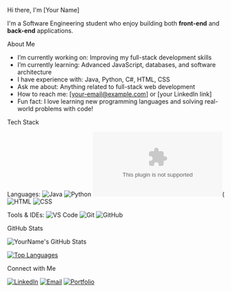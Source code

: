  Hi there, I'm [Your Name]

 I'm a Software Engineering student who enjoy building both **front-end** and **back-end** applications.

 About Me

-  I’m currently working on: Improving my full-stack development skills
-  I’m currently learning: Advanced JavaScript, databases, and software architecture
-  I have experience with: Java, Python, C#, HTML, CSS
-  Ask me about: Anything related to full-stack web development
-  How to reach me: [your-email@example.com] or [your LinkedIn link]
-  Fun fact: I love learning new programming languages and solving real-world problems with code!

Tech Stack

Languages:
![Java](https://img.shields.io/badge/-Java-007396?style=flat-square&logo=java&logoColor=white)
![Python](https://img.shields.io/badge/-Python-3776AB?style=flat-square&logo=python&logoColor=white)
![C#](https://github.com/sihle588/DotNet-Experiments/blob/main/BankAccountSimulator.zip
)(
![HTML](https://img.shields.io/badge/-HTML5-E34F26?style=flat-square&logo=html5&logoColor=white)
![CSS](https://img.shields.io/badge/-CSS3-1572B6?style=flat-square&logo=css3)

Tools & IDEs:
![VS Code](https://img.shields.io/badge/-VSCode-007ACC?style=flat-square&logo=visual-studio-code)
![Git](https://img.shields.io/badge/-Git-F05032?style=flat-square&logo=git&logoColor=white)
![GitHub](https://img.shields.io/badge/-GitHub-181717?style=flat-square&logo=github)

GitHub Stats

![YourName's GitHub Stats](https://github-readme-stats.vercel.app/api?username=your-username&show_icons=true&theme=radical)

[![Top Languages](https://github-readme-stats.vercel.app/api/top-langs/?username=your-username&layout=compact&theme=radical)](https://github.com/anuraghazra/github-readme-stats)

 Connect with Me

[![LinkedIn](https://img.shields.io/badge/-LinkedIn-0077B5?style=flat-square&logo=linkedin&logoColor=white)](https://linkedin.com/in/your-link)
[![Email](https://img.shields.io/badge/-Email-EA4335?style=flat-square&logo=gmail&logoColor=white)](mailto:your-email@example.com)
[![Portfolio](https://img.shields.io/badge/-Portfolio-000?style=flat-square&logo=vercel&logoColor=white)](https://your-portfolio.com)


